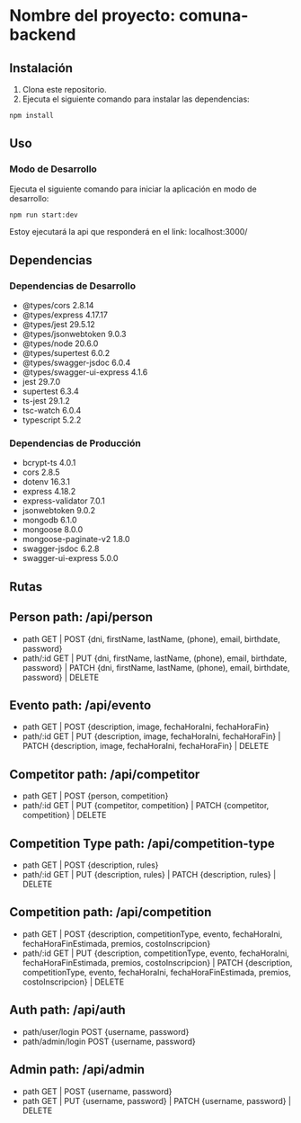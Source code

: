 # Nombre del proyecto: comuna-backend

## Instalación
1. Clona este repositorio.
2. Ejecuta el siguiente comando para instalar las dependencias:
```bash
npm install
```

## Uso
### Modo de Desarrollo
Ejecuta el siguiente comando para iniciar la aplicación en modo de desarrollo:
```bash
npm run start:dev
```
Estoy ejecutará la api que responderá en el link: localhost:3000/

## Dependencias
### Dependencias de Desarrollo
- @types/cors 2.8.14
- @types/express 4.17.17
- @types/jest 29.5.12
- @types/jsonwebtoken 9.0.3
- @types/node 20.6.0
- @types/supertest 6.0.2
- @types/swagger-jsdoc 6.0.4
- @types/swagger-ui-express 4.1.6
- jest 29.7.0
- supertest 6.3.4
- ts-jest 29.1.2
- tsc-watch 6.0.4
- typescript 5.2.2

### Dependencias de Producción
- bcrypt-ts 4.0.1
- cors 2.8.5
- dotenv 16.3.1
- express 4.18.2
- express-validator 7.0.1
- jsonwebtoken 9.0.2
- mongodb 6.1.0
- mongoose 8.0.0
- mongoose-paginate-v2 1.8.0
- swagger-jsdoc 6.2.8
- swagger-ui-express 5.0.0

## Rutas
## Person path: /api/person
- path GET | POST {dni, firstName, lastName, (phone), email, birthdate, password}
- path/:id GET | PUT {dni, firstName, lastName, (phone), email, birthdate, password} | PATCH {dni, firstName, lastName, (phone), email, birthdate, password} | DELETE

## Evento path: /api/evento
- path GET | POST {description, image, fechaHoraIni, fechaHoraFin}
- path/:id GET | PUT {description, image, fechaHoraIni, fechaHoraFin} | PATCH {description, image, fechaHoraIni, fechaHoraFin} | DELETE

## Competitor path: /api/competitor
- path GET | POST {person, competition}
- path/:id GET | PUT {competitor, competition} | PATCH {competitor, competition} | DELETE

## Competition Type path: /api/competition-type
- path GET | POST {description, rules}
- path/:id GET | PUT {description, rules} | PATCH {description, rules} | DELETE

## Competition path: /api/competition
- path GET | POST {description, competitionType, evento, fechaHoraIni, fechaHoraFinEstimada, premios, costoInscripcion}
- path/:id GET | PUT {description, competitionType, evento, fechaHoraIni, fechaHoraFinEstimada, premios, costoInscripcion} | PATCH {description, competitionType, evento, fechaHoraIni, fechaHoraFinEstimada, premios, costoInscripcion} | DELETE

## Auth path: /api/auth
- path/user/login POST {username, password}
- path/admin/login POST {username, password}

## Admin path: /api/admin
- path GET | POST {username, password}
- path GET | PUT {username, password} | PATCH {username, password} | DELETE
